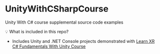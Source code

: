 # UnityWithCSharpCourse
Unity With C# course supplemental source code examples

💡 What is included in this repo? 
* Includes Unity and .NET Console projects demonstrated with [Learn XR C# Fundamentals With Unity Course](https://www.learnxr.io/c-programming-fundamentals-with-unity)
